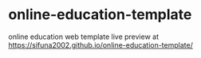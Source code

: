 # online-education-template
online education web template
live preview at https://sifuna2002.github.io/online-education-template/
